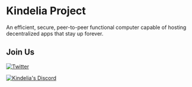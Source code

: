 # Kindelia Project

An efficient, secure, peer-to-peer functional computer capable of hosting
decentralized apps that stay up forever.

## Join Us

[![Twitter][twitter badge]][twitter]

[![Kindelia's Discord][discord badge]][discord]

[twitter]: https://x.com/KindeliaOrg
[discord]: https://discord.kindelia.org

[twitter badge]: https://img.shields.io/badge/%40KindeliaOrg-fff?logo=X&style=for-the-badge&label=Follow&labelColor=000

[discord badge]: https://img.shields.io/discord/1237934461610627123.svg?label=Join%20Discord&logo=Discord&colorB=7289da&style=for-the-badge
